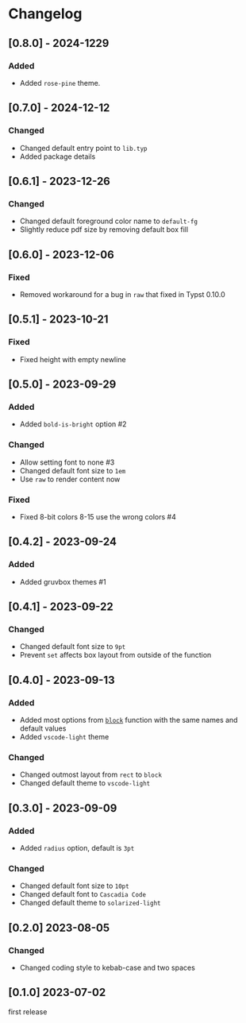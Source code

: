 # Changelog

## [0.8.0] - 2024-1229

### Added

* Added `rose-pine` theme.

## [0.7.0] - 2024-12-12

### Changed

* Changed default entry point to `lib.typ`
* Added package details

## [0.6.1] - 2023-12-26

### Changed

* Changed default foreground color name to `default-fg`
* Slightly reduce pdf size by removing default box fill

## [0.6.0] - 2023-12-06

### Fixed

* Removed workaround for a bug in `raw` that fixed in Typst 0.10.0

## [0.5.1] - 2023-10-21

### Fixed

* Fixed height with empty newline

## [0.5.0] - 2023-09-29

### Added

* Added `bold-is-bright` option #2

### Changed

* Allow setting font to none #3
* Changed default font size to `1em`
* Use `raw` to render content now

### Fixed

* Fixed 8-bit colors 8-15 use the wrong colors #4

## [0.4.2] - 2023-09-24

### Added

* Added gruvbox themes #1

## [0.4.1] - 2023-09-22

### Changed

* Changed default font size to `9pt`
* Prevent `set` affects box layout from outside of the function

## [0.4.0] - 2023-09-13

### Added

* Added most options from [`block`]([https://](https://typst.app/docs/reference/layout/block/)) function with the same names and default values
* Added `vscode-light` theme

### Changed

* Changed outmost layout from `rect` to `block`
* Changed default theme to `vscode-light`

## [0.3.0] - 2023-09-09

### Added

* Added `radius` option, default is `3pt`

### Changed

* Changed default font size to `10pt`
* Changed default font to `Cascadia Code`
* Changed default theme to `solarized-light`

## [0.2.0] 2023-08-05

### Changed

* Changed coding style to kebab-case and two spaces

## [0.1.0] 2023-07-02

first release
